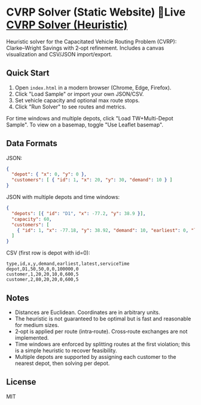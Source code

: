 # CVRP Solver (Static Website) 🔗**Live** [CVRP Solver (Heuristic)](https://cvrpsolverheurestic.netlify.app)

Heuristic solver for the Capacitated Vehicle Routing Problem (CVRP): Clarke–Wright Savings with 2‑opt refinement. Includes a canvas visualization and CSV/JSON import/export.

## Quick Start

1. Open `index.html` in a modern browser (Chrome, Edge, Firefox).
2. Click "Load Sample" or import your own JSON/CSV.
3. Set vehicle capacity and optional max route stops.
4. Click "Run Solver" to see routes and metrics.

For time windows and multiple depots, click "Load TW+Multi-Depot Sample". To view on a basemap, toggle "Use Leaflet basemap".

## Data Formats

JSON:

```json
{
  "depot": { "x": 0, "y": 0 },
  "customers": [ { "id": 1, "x": 20, "y": 30, "demand": 10 } ]
}
```

JSON with multiple depots and time windows:

```json
{
  "depots": [{ "id": "D1", "x": -77.2, "y": 38.9 }],
  "capacity": 60,
  "customers": [
    { "id": 1, "x": -77.18, "y": 38.92, "demand": 10, "earliest": 0, "latest": 240, "serviceTime": 5 }
  ]
}
```

CSV (first row is depot with id=0):

```csv
type,id,x,y,demand,earliest,latest,serviceTime
depot,D1,50,50,0,0,100000,0
customer,1,20,20,10,0,600,5
customer,2,80,20,20,0,600,5
```

## Notes

- Distances are Euclidean. Coordinates are in arbitrary units.
- The heuristic is not guaranteed to be optimal but is fast and reasonable for medium sizes.
- 2‑opt is applied per route (intra‑route). Cross‑route exchanges are not implemented.
- Time windows are enforced by splitting routes at the first violation; this is a simple heuristic to recover feasibility.
- Multiple depots are supported by assigning each customer to the nearest depot, then solving per depot.

## License

MIT




